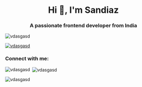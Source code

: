<h1 align="center">Hi 👋, I'm Sandiaz</h1>
<h3 align="center">A passionate frontend developer from India</h3>

<p align="left"> <img src="https://komarev.com/ghpvc/?username=vdasgasd&label=Profile%20views&color=0e75b6&style=flat" alt="vdasgasd" /> </p>

<p align="left"> <a href="https://github.com/ryo-ma/github-profile-trophy"><img src="https://github-profile-trophy.vercel.app/?username=vdasgasd" alt="vdasgasd" /></a> </p>

<h3 align="left">Connect with me:</h3>
<p align="left">
</p>

<p><img align="left" src="https://github-readme-stats.vercel.app/api/top-langs?username=vdasgasd&show_icons=true&locale=en&layout=compact" alt="vdasgasd" /></p>

<p>&nbsp;<img align="center" src="https://github-readme-stats.vercel.app/api?username=vdasgasd&show_icons=true&locale=en" alt="vdasgasd" /></p>

<p><img align="center" src="https://github-readme-streak-stats.herokuapp.com/?user=vdasgasd&" alt="vdasgasd" /></p>
